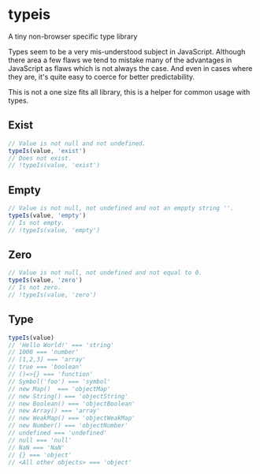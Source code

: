 # typeis
A tiny non-browser specific type library 

Types seem to be a very mis-understood subject in JavaScript.
Although there area a few flaws we tend to mistake many of the
advantages in JavaScript as flaws which is not always the case.
And even in cases where they are, it's quite easy to coerce for
better predictability.

This is not a one size fits all library, this is a helper for 
common usage with types. 

## Exist
```javascript
// Value is not null and not undefined.
typeIs(value, 'exist')
// Does not exist.
// !typeIs(value, 'exist')

```
## Empty
```javascript
// Value is not null, not undefined and not an emppty string ''.
typeIs(value, 'empty')
// Is not empty.
// !typeIs(value, 'empty')
```
## Zero
```javascript
// Value is not null, not undefined and not equal to 0.
typeIs(value, 'zero')
// Is not zero.
// !typeIs(value, 'zero')
```

## Type
```javascript
typeIs(value)
// 'Hello World!' === 'string'
// 1000 === 'number'
// [1,2,3] === 'array'
// true === 'boolean'
// ()=>{} === 'function'
// Symbol('foo') === 'symbol'
// new Map()  === 'objectMap'
// new String() === 'objectString'
// new Boolean() === 'objectBoolean'
// new Array() === 'array'
// new WeakMap() === 'objectWeakMap'
// new Number() === 'objectNumber'
// undefined === 'undefined'
// null === 'null'
// NaN === 'NaN'
// {} === 'object'
// <All other objects> === 'object'
```
